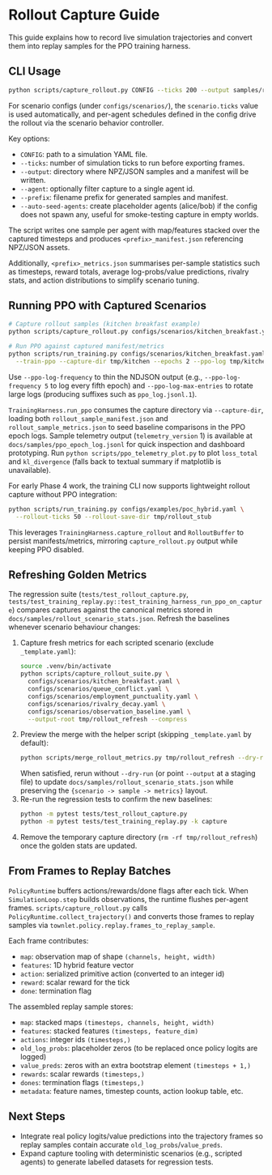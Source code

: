# Rollout Capture Guide

This guide explains how to record live simulation trajectories and convert them into
replay samples for the PPO training harness.

## CLI Usage

```bash
python scripts/capture_rollout.py CONFIG --ticks 200 --output samples/rollout --auto-seed-agents
```

For scenario configs (under `configs/scenarios/`), the `scenario.ticks` value is
used automatically, and per-agent schedules defined in the config drive the
rollout via the scenario behavior controller.

Key options:
- `CONFIG`: path to a simulation YAML file.
- `--ticks`: number of simulation ticks to run before exporting frames.
- `--output`: directory where NPZ/JSON samples and a manifest will be written.
- `--agent`: optionally filter capture to a single agent id.
- `--prefix`: filename prefix for generated samples and manifest.
- `--auto-seed-agents`: create placeholder agents (alice/bob) if the config
  does not spawn any, useful for smoke-testing capture in empty worlds.

The script writes one sample per agent with map/features stacked over the
captured timesteps and produces `<prefix>_manifest.json` referencing NPZ/JSON
assets.

Additionally, `<prefix>_metrics.json` summarises per-sample statistics such as
timesteps, reward totals, average log-probs/value predictions, rivalry stats,
and action distributions to simplify scenario tuning.

## Running PPO with Captured Scenarios

```bash
# Capture rollout samples (kitchen breakfast example)
python scripts/capture_rollout.py configs/scenarios/kitchen_breakfast.yaml --output tmp/kitchen

# Run PPO against captured manifest/metrics
python scripts/run_training.py configs/scenarios/kitchen_breakfast.yaml \
  --train-ppo --capture-dir tmp/kitchen --epochs 2 --ppo-log tmp/kitchen/ppo_log.jsonl
```

Use `--ppo-log-frequency` to thin the NDJSON output (e.g., `--ppo-log-frequency 5` to log every
fifth epoch) and `--ppo-log-max-entries` to rotate large logs (producing suffixes such as
`ppo_log.jsonl.1`).

`TrainingHarness.run_ppo` consumes the capture directory via `--capture-dir`,
loading both `rollout_sample_manifest.json` and `rollout_sample_metrics.json`
to seed baseline comparisons in the PPO epoch logs.
Sample telemetry output (`telemetry_version` 1) is available at
`docs/samples/ppo_epoch_log.jsonl` for quick inspection and dashboard prototyping.
Run `python scripts/ppo_telemetry_plot.py` to plot `loss_total` and `kl_divergence` (falls back to
textual summary if matplotlib is unavailable).

For early Phase 4 work, the training CLI now supports lightweight rollout capture without PPO
integration:

```bash
python scripts/run_training.py configs/examples/poc_hybrid.yaml \
  --rollout-ticks 50 --rollout-save-dir tmp/rollout_stub
```

This leverages `TrainingHarness.capture_rollout` and `RolloutBuffer` to persist manifests/metrics,
mirroring `capture_rollout.py` output while keeping PPO disabled.

## Refreshing Golden Metrics

The regression suite (`tests/test_rollout_capture.py`,
`tests/test_training_replay.py::test_training_harness_run_ppo_on_capture`) compares
captures against the canonical metrics stored in
`docs/samples/rollout_scenario_stats.json`. Refresh the baselines whenever
scenario behaviour changes:

1. Capture fresh metrics for each scripted scenario (exclude `_template.yaml`):
   ```bash
   source .venv/bin/activate
   python scripts/capture_rollout_suite.py \
     configs/scenarios/kitchen_breakfast.yaml \
     configs/scenarios/queue_conflict.yaml \
     configs/scenarios/employment_punctuality.yaml \
     configs/scenarios/rivalry_decay.yaml \
     configs/scenarios/observation_baseline.yaml \
     --output-root tmp/rollout_refresh --compress
   ```
2. Preview the merge with the helper script (skipping `_template.yaml` by default):
   ```bash
   python scripts/merge_rollout_metrics.py tmp/rollout_refresh --dry-run
   ```
   When satisfied, rerun without `--dry-run` (or point `--output` at a staging
   file) to update `docs/samples/rollout_scenario_stats.json` while preserving
   the `{scenario -> sample -> metrics}` layout.
3. Re-run the regression tests to confirm the new baselines:
   ```bash
   python -m pytest tests/test_rollout_capture.py
   python -m pytest tests/test_training_replay.py -k capture
   ```
4. Remove the temporary capture directory (`rm -rf tmp/rollout_refresh`) once the
   golden stats are updated.

## From Frames to Replay Batches

`PolicyRuntime` buffers actions/rewards/done flags after each tick. When
`SimulationLoop.step` builds observations, the runtime flushes per-agent frames.
`scripts/capture_rollout.py` calls `PolicyRuntime.collect_trajectory()` and
converts those frames to replay samples via
`townlet.policy.replay.frames_to_replay_sample`.

Each frame contributes:
- `map`: observation map of shape `(channels, height, width)`
- `features`: 1D hybrid feature vector
- `action`: serialized primitive action (converted to an integer id)
- `reward`: scalar reward for the tick
- `done`: termination flag

The assembled replay sample stores:
- `map`: stacked maps `(timesteps, channels, height, width)`
- `features`: stacked features `(timesteps, feature_dim)`
- `actions`: integer ids `(timesteps,)`
- `old_log_probs`: placeholder zeros (to be replaced once policy logits are
  logged)
- `value_preds`: zeros with an extra bootstrap element `(timesteps + 1,)`
- `rewards`: scalar rewards `(timesteps,)`
- `dones`: termination flags `(timesteps,)`
- `metadata`: feature names, timestep counts, action lookup table, etc.

## Next Steps

- Integrate real policy logits/value predictions into the trajectory frames so
  replay samples contain accurate `old_log_probs`/`value_preds`.
- Expand capture tooling with deterministic scenarios (e.g., scripted agents) to
  generate labelled datasets for regression tests.
